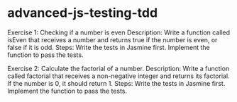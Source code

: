 # advanced-js-testing-tdd

Exercise 1: Checking if a number is even
Description: Write a function called isEven that receives a number and returns true if the number is even, or false if it is odd.
Steps:
Write the tests in Jasmine first.
Implement the function to pass the tests.



Exercise 2: Calculate the factorial of a number.
Description: Write a function called factorial that receives a non-negative integer and returns its factorial. If the number is 0, it should return 1.
Steps:
Write the tests in Jasmine first.
Implement the function to pass the tests.


